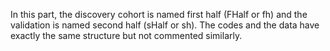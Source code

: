In this part, the discovery cohort is named first half (FHalf or fh) and the validation is named second half (sHalf or sh). The codes and the data have exactly the same structure but not commented similarly.
